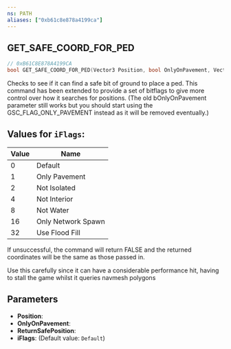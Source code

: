 ```yaml
---
ns: PATH
aliases: ["0xb61c8e878a4199ca"]
---
```

## GET_SAFE_COORD_FOR_PED

```c
// 0xB61C8E878A4199CA
bool GET_SAFE_COORD_FOR_PED(Vector3 Position, bool OnlyOnPavement, Vector3 ReturnSafePosition, int iFlags);
```

Checks to see if it can find a safe bit of ground to place a ped. This command has been extended to provide a set of bitflags to give more control over how it searches for positions. (The old bOnlyOnPavement parameter still works but you should start using the GSC_FLAG_ONLY_PAVEMENT instead as it will be removed eventually.)

## Values for `iFlags`:
| Value | Name |
| --- | --- |
| 0 | Default |
| 1 | Only Pavement |
| 2 | Not Isolated |
| 4 | Not Interior |
| 8 | Not Water |
| 16 | Only Network Spawn |
| 32 | Use Flood Fill |


If unsuccessful, the command will return FALSE and the returned coordinates will be the same as those passed in.

Use this carefully since it can have a considerable performance hit, having to stall the game whilst it queries navmesh polygons


## Parameters
* **Position**: 
* **OnlyOnPavement**: 
* **ReturnSafePosition**: 
* **iFlags**: (Default value: `Default`)
